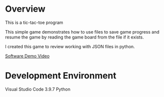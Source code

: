 # Overview

This is a tic-tac-toe program

This simple game demonstrates how to use files to save game progress and resume the game by reading the game board from the file if it exists.

I created this game to review working with JSON files in python.

[Software Demo Video](http://youtube.link.goes.here)

# Development Environment

Visual Studio Code 3.9.7
Python
